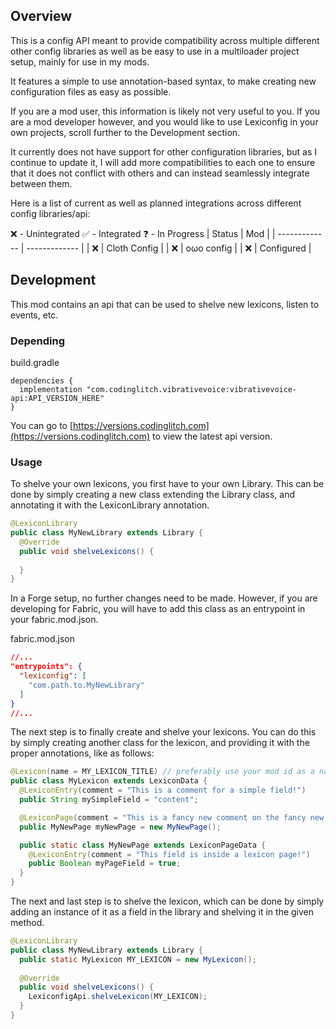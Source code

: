 ## Overview

This is a config API meant to provide compatibility across multiple different other config libraries as well as be easy to use in a multiloader project setup, mainly for use in my mods.

It features a simple to use annotation-based syntax, to make creating new configuration files as easy as possible.

If you are a mod user, this information is likely not very useful to you. If you are a mod developer however, and you would like to use Lexiconfig in your own projects, scroll further to the Development section.

It currently does not have support for other configuration libraries, but as I continue to update it, I will add more compatibilities to each one to ensure that it does not conflict with others and can instead seamlessly integrate between them.

Here is a list of current as well as planned integrations across different config libraries/api:

❌ - Unintegrated
✅ - Integrated
❓ - In Progress
|    Status     |    Mod    |
| ------------- | ------------- |
| ❌ | Cloth Config |
| ❌ | oωo config |
| ❌ | Configured |

## Development
This mod contains an api that can be used to shelve new lexicons, listen to events, etc.

### Depending

build.gradle
```
dependencies {
  implementation "com.codinglitch.vibrativevoice:vibrativevoice-api:API_VERSION_HERE"
}
```
You can go to [https://versions.codinglitch.com](https://versions.codinglitch.com) to view the latest api version.

### Usage
To shelve your own lexicons, you first have to your own Library. This can be done by simply creating a new class extending the Library class, and annotating it with the LexiconLibrary annotation.
```java
@LexiconLibrary
public class MyNewLibrary extends Library {
  @Override
  public void shelveLexicons() {
      
  }
}
```
In a Forge setup, no further changes need to be made. However, if you are developing for Fabric, you will have to add this class as an entrypoint in your fabric.mod.json.

fabric.mod.json
```json
//...
"entrypoints": {
  "lexiconfig": [
    "com.path.to.MyNewLibrary"
  ]
}
//...
```

The next step is to finally create and shelve your lexicons. You can do this by simply creating another class for the lexicon, and providing it with the proper annotations, like as follows:
```java
@Lexicon(name = MY_LEXICON_TITLE) // preferably use your mod id as a name
public class MyLexicon extends LexiconData {
  @LexiconEntry(comment = "This is a comment for a simple field!")
  public String mySimpleField = "content";

  @LexiconPage(comment = "This is a fancy new comment on the fancy new category!")
  public MyNewPage myNewPage = new MyNewPage();

  public static class MyNewPage extends LexiconPageData {
    @LexiconEntry(comment = "This field is inside a lexicon page!")
    public Boolean myPageField = true;
  }
}
```

The next and last step is to shelve the lexicon, which can be done by simply adding an instance of it as a field in the library and shelving it in the given method.
```java
@LexiconLibrary
public class MyNewLibrary extends Library {
  public static MyLexicon MY_LEXICON = new MyLexicon();
  
  @Override
  public void shelveLexicons() {
    LexiconfigApi.shelveLexicon(MY_LEXICON);
  }
}
```
